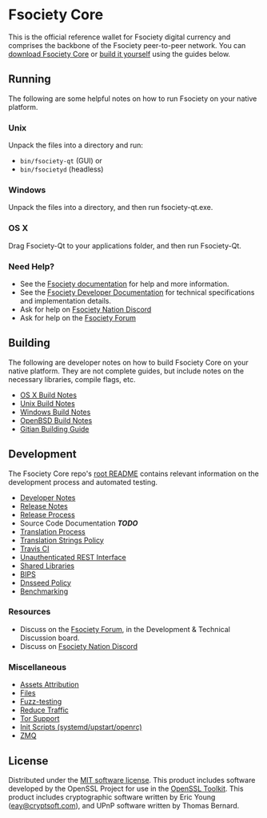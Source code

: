 Fsociety Core
==========

This is the official reference wallet for Fsociety digital currency and comprises the backbone of the Fsociety peer-to-peer network. You can [download Fsociety Core](https://www.fsociety.com/downloads/) or [build it yourself](#building) using the guides below.

Running
---------------------
The following are some helpful notes on how to run Fsociety on your native platform.

### Unix

Unpack the files into a directory and run:

- `bin/fsociety-qt` (GUI) or
- `bin/fsocietyd` (headless)

### Windows

Unpack the files into a directory, and then run fsociety-qt.exe.

### OS X

Drag Fsociety-Qt to your applications folder, and then run Fsociety-Qt.

### Need Help?

* See the [Fsociety documentation](https://docs.fsociety.com)
for help and more information.
* See the [Fsociety Developer Documentation](https://fsociety-docs.github.io/) 
for technical specifications and implementation details.
* Ask for help on [Fsociety Nation Discord](http://fsocietychat.org)
* Ask for help on the [Fsociety Forum](https://fsociety.com/forum)

Building
---------------------
The following are developer notes on how to build Fsociety Core on your native platform. They are not complete guides, but include notes on the necessary libraries, compile flags, etc.

- [OS X Build Notes](build-osx.md)
- [Unix Build Notes](build-unix.md)
- [Windows Build Notes](build-windows.md)
- [OpenBSD Build Notes](build-openbsd.md)
- [Gitian Building Guide](gitian-building.md)

Development
---------------------
The Fsociety Core repo's [root README](/README.md) contains relevant information on the development process and automated testing.

- [Developer Notes](developer-notes.md)
- [Release Notes](release-notes.md)
- [Release Process](release-process.md)
- Source Code Documentation ***TODO***
- [Translation Process](translation_process.md)
- [Translation Strings Policy](translation_strings_policy.md)
- [Travis CI](travis-ci.md)
- [Unauthenticated REST Interface](REST-interface.md)
- [Shared Libraries](shared-libraries.md)
- [BIPS](bips.md)
- [Dnsseed Policy](dnsseed-policy.md)
- [Benchmarking](benchmarking.md)

### Resources
* Discuss on the [Fsociety Forum](https://fsociety.com/forum), in the Development & Technical Discussion board.
* Discuss on [Fsociety Nation Discord](http://fsocietychat.org)

### Miscellaneous
- [Assets Attribution](assets-attribution.md)
- [Files](files.md)
- [Fuzz-testing](fuzzing.md)
- [Reduce Traffic](reduce-traffic.md)
- [Tor Support](tor.md)
- [Init Scripts (systemd/upstart/openrc)](init.md)
- [ZMQ](zmq.md)

License
---------------------
Distributed under the [MIT software license](/COPYING).
This product includes software developed by the OpenSSL Project for use in the [OpenSSL Toolkit](https://www.openssl.org/). This product includes
cryptographic software written by Eric Young ([eay@cryptsoft.com](mailto:eay@cryptsoft.com)), and UPnP software written by Thomas Bernard.
